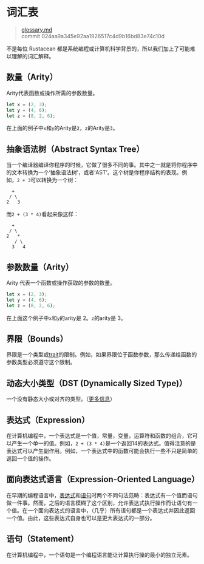 # 词汇表

> [glossary.md](https://github.com/rust-lang/rust/blob/master/src/doc/book/glossary.md)
> <br>
> commit 024aa9a345e92aa1926517c4d9b16bd83e74c10d

不是每位 Rustacean 都是系统编程或计算机科学背景的，所以我们加上了可能难以理解的词汇解释。

## 数量（Arity）
Arity代表函数或操作所需的参数数量。
```rust
let x = (2, 3);
let y = (4, 6);
let z = (8, 2, 6);
```
在上面的例子中`x`和`y`的Arity是`2`，`z`的Arity是`3`。

## 抽象语法树（Abstract Syntax Tree）
当一个编译器编译你程序的时候，它做了很多不同的事。其中之一就是将你程序中的文本转换为一个‘抽象语法树’，或者‘AST’。这个树是你程序结构的表现。例如，`2 + 3`可以转换为一个树：

```
  +
 / \
2   3
```

而`2 + (3 * 4)`看起来像这样：

```
  +
 / \
2   *
   / \
  3   4
```

## 参数数量（Arity）

Arity 代表一个函数或操作获取的参数的数量。

```rust
let x = (2, 3);
let y = (4, 6);
let z = (8, 2, 6);
```

在上面这个例子中`x`和`y`的arity是 2。`z`的arity是 3。

## 界限（Bounds）

界限是一个类型或[trait](https://github.com/rust-lang/rust/blob/master/src/doc/book/traits.html)的限制。例如，如果界限位于函数参数，那么传递给函数的参数类型必须遵守这个限制。

## 动态大小类型（DST (Dynamically Sized Type)）

一个没有静态大小或对齐的类型。（[更多信息](https://github.com/rust-lang/rust/blob/master/src/doc/nomicon/exotic-sizes.html#dynamically-sized-types-dsts)）

## 表达式（Expression）
在计算机编程中，一个表达式是一个值，常量，变量，运算符和函数的组合，它可以产生一个单一的值。例如，`2 + (3 * 4)`是一个返回14的表达式。值得注意的是表达式可以产生副作用。例如，一个表达式中的函数可能会执行一些不只是简单的返回一个值的操作。

## 面向表达式语言（Expression-Oriented Language）
在早期的编程语言中，[表达式](https://doc.rust-lang.org/stable/book/glossary.html#expression)和[语句](https://doc.rust-lang.org/stable/book/glossary.html#statement)时两个不同句法范畴：表达式有一个值而语句做一件事。然而，之后的语言模糊了这个区别，允许表达式执行操作而让语句有一个值。在一个面向表达式的语言中，（几乎）所有语句都是一个表达式并因此返回一个值。由此，这些表达式自身也可以是更大表达式的一部分。

## 语句（Statement）
在计算机编程中，一个语句是一个编程语言能让计算执行操的最小的独立元素。
